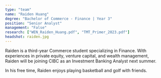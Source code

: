 ```yaml
---
type: "team"
name: "Raiden Huang"
degree: "Bachelor of Commerce - Finance | Year 3"
position: "Senior Analyst"
management: "False"
research: ["WEN_Raiden_Huang.pdf", "TMT_Primer_2023.pdf"]
headshot: raiden.jpg
---
```


Raiden is a third-year Commerce student specializing in Finance. With experiences in private equity, venture capital, and wealth management, Raiden will be joining CIBC as an Investment Banking Analyst next summer.

In his free time, Raiden enjoys playing basketball and golf with friends.
